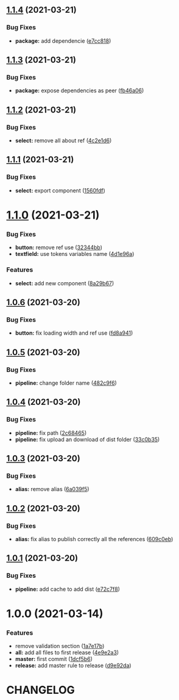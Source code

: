 ## [1.1.4](https://github.com/angelicapabonp/react-basic-components/compare/v1.1.3...v1.1.4) (2021-03-21)


### Bug Fixes

* **package:** add dependencie ([e7cc818](https://github.com/angelicapabonp/react-basic-components/commit/e7cc818ad48702d140c07d7e8c3d3a78c629466d))

## [1.1.3](https://github.com/angelicapabonp/react-basic-components/compare/v1.1.2...v1.1.3) (2021-03-21)


### Bug Fixes

* **package:** expose dependencies as peer ([fb46a06](https://github.com/angelicapabonp/react-basic-components/commit/fb46a06dc8260beefb1bb45d4a98542baccfdffc))

## [1.1.2](https://github.com/angelicapabonp/react-basic-components/compare/v1.1.1...v1.1.2) (2021-03-21)


### Bug Fixes

* **select:** remove all about ref ([4c2e1d6](https://github.com/angelicapabonp/react-basic-components/commit/4c2e1d6c8f0b1b7047899a17b75360489e183a8c))

## [1.1.1](https://github.com/angelicapabonp/react-basic-components/compare/v1.1.0...v1.1.1) (2021-03-21)


### Bug Fixes

* **select:** export component ([1560fdf](https://github.com/angelicapabonp/react-basic-components/commit/1560fdf705b858ad4c0f5e4d195b82bbf6a2cb4b))

# [1.1.0](https://github.com/angelicapabonp/react-basic-components/compare/v1.0.6...v1.1.0) (2021-03-21)


### Bug Fixes

* **button:** remove ref use ([32344bb](https://github.com/angelicapabonp/react-basic-components/commit/32344bbd421415e18ab26192c26bf356364f10c8))
* **textfield:** use tokens variables name ([4d1e96a](https://github.com/angelicapabonp/react-basic-components/commit/4d1e96a0c31a21a30d8bd36a9edf966eee75dd27))


### Features

* **select:** add new component ([8a29b67](https://github.com/angelicapabonp/react-basic-components/commit/8a29b67c40e868c3c4c32c03dcb7357814c7e781))

## [1.0.6](https://github.com/angelicapabonp/react-basic-components/compare/v1.0.5...v1.0.6) (2021-03-20)


### Bug Fixes

* **button:** fix loading width and ref use ([fd8a941](https://github.com/angelicapabonp/react-basic-components/commit/fd8a94123171a6e35be91e6c01b3aefadd4774ec))

## [1.0.5](https://github.com/angelicapabonp/react-basic-components/compare/v1.0.4...v1.0.5) (2021-03-20)


### Bug Fixes

* **pipeline:** change folder name ([482c9f6](https://github.com/angelicapabonp/react-basic-components/commit/482c9f615482905d5c8d29ba62923af0d020192f))

## [1.0.4](https://github.com/angelicapabonp/react-basic-components/compare/v1.0.3...v1.0.4) (2021-03-20)


### Bug Fixes

* **pipeline:** fix path ([2c68465](https://github.com/angelicapabonp/react-basic-components/commit/2c684650a430c65689c9bc1e90e95ea694f2796c))
* **pipeline:** fix upload an download of dist folder ([33c0b35](https://github.com/angelicapabonp/react-basic-components/commit/33c0b354285b7240debb6d3841bcccfa76d02267))

## [1.0.3](https://github.com/angelicapabonp/react-basic-components/compare/v1.0.2...v1.0.3) (2021-03-20)


### Bug Fixes

* **alias:** remove alias ([6a039f5](https://github.com/angelicapabonp/react-basic-components/commit/6a039f54813287b7b404a7b5071b86c9556f0323))

## [1.0.2](https://github.com/angelicapabonp/react-basic-components/compare/v1.0.1...v1.0.2) (2021-03-20)


### Bug Fixes

* **alias:** fix alias to publish correctly all the references ([609c0eb](https://github.com/angelicapabonp/react-basic-components/commit/609c0eb2d1a78175ebb7ffdfbc8da240f4dd025e))

## [1.0.1](https://github.com/angelicapabonp/react-basic-components/compare/v1.0.0...v1.0.1) (2021-03-20)


### Bug Fixes

* **pipeline:** add cache to add dist ([e72c7f8](https://github.com/angelicapabonp/react-basic-components/commit/e72c7f88b22b50e98981540f4526e0fe8b6f3070))

# 1.0.0 (2021-03-14)


### Features

* remove validation section ([1a7e17b](https://github.com/angelicapabonp/react-basic-components/commit/1a7e17b4badcfa1acb6c57724ed0e85c5defcbab))
* **all:** add all files to first release ([4e9e2a3](https://github.com/angelicapabonp/react-basic-components/commit/4e9e2a3ebce8fbc0dc011a561d9f59db2d83a2d3))
* **master:** first commit ([1dcf5b6](https://github.com/angelicapabonp/react-basic-components/commit/1dcf5b6783bf631716d3b9b8d56c44e1c249d0bc))
* **release:** add master rule to release ([d9e92da](https://github.com/angelicapabonp/react-basic-components/commit/d9e92daa201bc78c2c7763bddccc7e0fd4fcdce7))

# CHANGELOG
